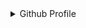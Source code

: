 <details>
<summary>Github Profile</summary>
<ul>
<li><a href = "https://github.com/cuongvng">@cuongvng ~ MLOps, CV</a></li>
</ul>
</details>
